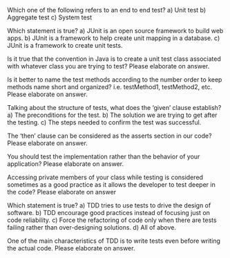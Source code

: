 Which one of the following refers to an end to end test? 
a) Unit test 
b) Aggregate test 
c) System test

Which statement is true? 
a) JUnit is an open source framework to build web apps. 
b) JUnit is a framework to help create unit mapping in a database. 
c) JUnit is a framework to create unit tests.

Is it true that the convention in Java is to create a unit test class associated with whatever class you are trying to test? Please elaborate on answer. 

Is it better to name the test methods according to the number order to keep methods name short and organized? i.e. testMethod1, testMethod2, etc. Please elaborate on answer.

Talking about the structure of tests, what does the ‘given’ clause establish? 
a) The preconditions for the test. 
b) The solution we are trying to get after the testing. 
c) The steps needed to confirm the test was successful.

The ‘then’ clause can be considered as the asserts section in our code? Please elaborate on answer.

You should test the implementation rather than the behavior of your application? Please elaborate on answer.

Accessing private members of your class while testing is considered sometimes as a good practice as it allows the developer to test deeper in the code? Please elaborate on answer

Which statement is true? 
a) TDD tries to use tests to drive the design of software. 
b) TDD encourage good practices instead of focusing just on code reliability. 
c) Force the refactoring of code only when there are tests failing rather than over-designing solutions. d) All of above.

One of the main characteristics of TDD is to write tests even before writing the actual code. Please elaborate on answer.
